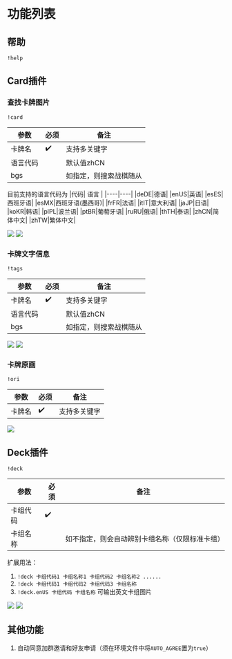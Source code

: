 # 功能列表

## 帮助
```
!help
```

## Card插件

### 查找卡牌图片
```
!card
```

|参数|必须|备注|
|--|--|--|
|卡牌名|:heavy_check_mark:|支持多关键字|
|语言代码| |默认值zhCN|
|bgs| |如指定，则搜索战棋随从|

目前支持的语言代码为
|代码| 语言 |
|----|----|
|deDE|德语|
|enUS|英语|
|esES|西班牙语|
|esMX|西班牙语(墨西哥)|
|frFR|法语|
|itIT|意大利语|
|jaJP|日语|
|koKR|韩语|
|plPL|波兰语|
|ptBR|葡萄牙语|
|ruRU|俄语|
|thTH|泰语|
|zhCN|简体中文|
|zhTW|繁体中文|

![](resources/HB01.png)
![](resources/HB04.png)

### 卡牌文字信息
```
!tags
```

|参数|必须|备注|
|--|--|--|
|卡牌名|:heavy_check_mark:|支持多关键字|
|语言代码| |默认值zhCN|
|bgs| |如指定，则搜索战棋随从|

![](resources/HB02.png)
![](resources/HB05.png)

### 卡牌原画
```
!ori
```

|参数|必须|备注|
|--|--|--|
|卡牌名|:heavy_check_mark:|支持多关键字|

![](resources/HB04.png)

## Deck插件
```
!deck
```

|参数|必须|备注|
|--|--|--|
|卡组代码|:heavy_check_mark:||
|卡组名称| |如不指定，则会自动辨别卡组名称（仅限标准卡组）|

扩展用法：
1. ```!deck 卡组代码1 卡组名称1 卡组代码2 卡组名称2 ......```
2. ```!deck 卡组代码1 卡组代码2 卡组代码3 卡组名称```
3. ```!deck.enUS 卡组代码 卡组名称``` 可输出英文卡组图片

![](resources/HB06.png)
![](resources/HB07.png)

## 其他功能
1. 自动同意加群邀请和好友申请（须在环境文件中将```AUTO_AGREE```置为```true```）
